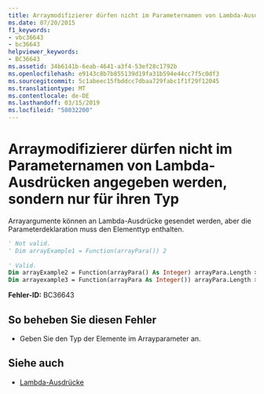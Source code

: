 ```yaml
---
title: Arraymodifizierer dürfen nicht im Parameternamen von Lambda-Ausdrücken angegeben werden, sondern nur für ihren Typ
ms.date: 07/20/2015
f1_keywords:
- vbc36643
- bc36643
helpviewer_keywords:
- BC36643
ms.assetid: 34b6141b-6eab-4641-a3f4-53ef28c1792b
ms.openlocfilehash: e9143c8b7b855139d19fa31b594e44cc7f5c0df3
ms.sourcegitcommit: 5c1abeec15fbddcc7dbaa729fabc1f1f29f12045
ms.translationtype: MT
ms.contentlocale: de-DE
ms.lasthandoff: 03/15/2019
ms.locfileid: "58032200"
---
```

# <a name="array-modifiers-cannot-be-specified-on-lambda-expression-parameters-name-only-on-its-type"></a>Arraymodifizierer dürfen nicht im Parameternamen von Lambda-Ausdrücken angegeben werden, sondern nur für ihren Typ
Arrayargumente können an Lambda-Ausdrücke gesendet werden, aber die Parameterdeklaration muss den Elementtyp enthalten.  
  
```vb  
' Not valid.  
' Dim arrayExample1 = Function(arrayPara()) 2  
  
' Valid.  
Dim arrayExample2 = Function(arrayPara() As Integer) arrayPara.Length > 0  
Dim arrayexample3 = Function(arrayPara As Integer()) arrayPara.Length > 0  
```  
  
 **Fehler-ID:** BC36643  
  
## <a name="to-correct-this-error"></a>So beheben Sie diesen Fehler  
  
-   Geben Sie den Typ der Elemente im Arrayparameter an.  
  
## <a name="see-also"></a>Siehe auch

- [Lambda-Ausdrücke](../../visual-basic/programming-guide/language-features/procedures/lambda-expressions.md)
